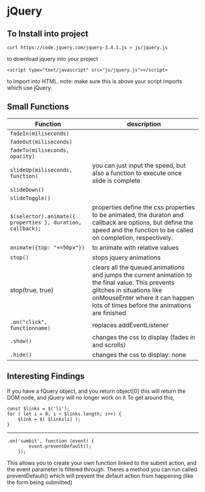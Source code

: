 # jQuery

## To Install into project

```
curl https://code.jquery.com/jquery-3.4.1.js > js/jquery.js
```
to download jquery into your project

```
<script type="text/javascript" src="js/jquery.js"></script>
```
to import into HTML. note: make sure this is above your script imports which use jQuery.

## Small Functions

Function | description
--- | ---
`fadeIn(miliseconds)` |
`fadeOut(miliseconds)` |
`fadeTo(miliseconds, opacity)` |
`slideUp(miliseconds, function)` | you can just input the speed, but also a function to execute once slide is complete
`slideDown()` |
`slideToggle()` |
`$(selector).animate({ properties }, duration, callback);` | properties define the css properties to be animated, the duraton and callback are options, but define the speed and the function to be called on completion, respectively.
`animate({top: "+=50px"})` | to animate with relative values
`stop()` | stops jquery animations
stop(true, true) | clears all the queued animations and jumps the current animation to the final value. This prevents glitches in situations like onMouseEnter where it can happen lots of times before the animations are finished
`.on("click", functionname)` | replaces addEventListener
`.show()` | changes the css to display (fades in and scrolls)
`.hide()` | changes the css to display: none


## Interesting Findings
If you have a fQuery object, and you return object[0] this will return the DOM node, and jQuery will no longer work on it
To get around this,

```
const $links = $('li');
for ( let i = 0; i < $links.length; i++) {
	$link = $( $links[i] );
}
```
-----

```
.on('sumbit', function (event) {
		event.preventDefault();
	});
```
This allows you to create your own function linked to the submit action, and the event parameter is filtered through. Theres a method you can run called preventDefault() which will prevent the default action from happening (like the form being submitted)

